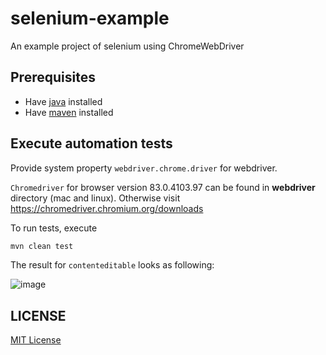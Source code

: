 # selenium-example
An example project of selenium using ChromeWebDriver


## Prerequisites ##

* Have [java](http://www.oracle.com/technetwork/java/javase/downloads/index.html) installed
* Have [maven](http://maven.apache.org/) installed


## Execute automation tests ##

Provide system property `webdriver.chrome.driver` for webdriver.

`Chromedriver` for browser version 83.0.4103.97 can be found in **webdriver** directory (mac and linux).
Otherwise visit https://chromedriver.chromium.org/downloads

To run tests, execute

```bash
mvn clean test
```

The result for `contenteditable` looks as following:

![image](docs/prosemirror_screenshot.png)



## LICENSE ##

[MIT License](https://raw.githubusercontent.com/leftstick/selenium-example/master/LICENSE)
